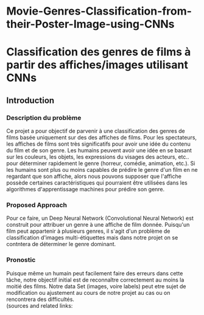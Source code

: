 # Movie-Genres-Classification-from-their-Poster-Image-using-CNNs
# Classification des genres  de films à partir des affiches/images utilisant CNNs
## Introduction
### Description du problème 

Ce projet a pour objectif de parvenir à une classification des genres de films basée uniquement sur des des affiches de films.
Pour les spectateurs, les affiches de films sont très significatifs  pour avoir une idée du contenu du film et de son genre. Les humains peuvent avoir une idée en se basant sur les couleurs, les objets, les expressions du  visages des acteurs, etc.. pour déterminer rapidement le genre (horreur, comédie, animation, etc.).
Si les humains sont plus ou moins capables de prédire le genre d'un film en ne regardant que son affiche, alors nous pouvons supposer que l'affiche possède certaines caractéristiques qui pourraient être utilisées dans les algorithmes d'apprentissage machines pour prédire son genre.

### Proposed Approach

Pour ce faire, un Deep Neural Network (Convolutional Neural Network) est construit pour attribuer un genre à une affiche de film donnée. Puisqu'un film peut appartenir à plusieurs genres, il s'agit d'un problème de classification d'images multi-étiquettes mais dans notre projet on se contntera de déterminer le genre dominant.

### Pronostic
Puisque même un humain peut facilement faire des erreurs dans cette tâche, notre objectif initial est de reconnaître correctement au moins la moitié des films.
Notre data Set (images, voire labels) peut etre sujet de modification ou ajustement au cours de notre projet au cas ou on  rencontrera des difficultés.   
(sources and related links: 

